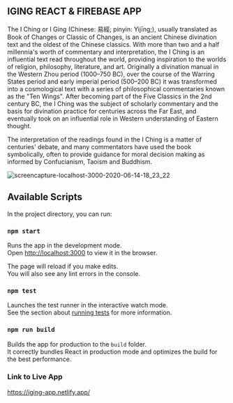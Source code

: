 ## IGING REACT & FIREBASE APP

The I Ching or I Ging (Chinese: 易經; pinyin: Yìjīng;), usually translated as Book of Changes or Classic of Changes, is an ancient Chinese divination text and the oldest of the Chinese classics. With more than two and a half millennia's worth of commentary and interpretation, the I Ching is an influential text read throughout the world, providing inspiration to the worlds of religion, philosophy, literature, and art. Originally a divination manual in the Western Zhou period (1000–750 BC), over the course of the Warring States period and early imperial period (500–200 BC) it was transformed into a cosmological text with a series of philosophical commentaries known as the "Ten Wings". After becoming part of the Five Classics in the 2nd century BC, the I Ching was the subject of scholarly commentary and the basis for divination practice for centuries across the Far East, and eventually took on an influential role in Western understanding of Eastern thought.

The interpretation of the readings found in the I Ching is a matter of centuries' debate, and many commentators have used the book symbolically, often to provide guidance for moral decision making as informed by Confucianism, Taoism and Buddhism.


![screencapture-localhost-3000-2020-06-14-18_23_22](https://user-images.githubusercontent.com/58664635/84598688-d31fd080-ae6c-11ea-8bcb-e331ae884d63.png)

## Available Scripts

In the project directory, you can run:

### `npm start`

Runs the app in the development mode.<br />
Open [http://localhost:3000](http://localhost:3000) to view it in the browser.

The page will reload if you make edits.<br />
You will also see any lint errors in the console.

### `npm test`

Launches the test runner in the interactive watch mode.<br />
See the section about [running tests](https://facebook.github.io/create-react-app/docs/running-tests) for more information.

### `npm run build`

Builds the app for production to the `build` folder.<br />
It correctly bundles React in production mode and optimizes the build for the best performance.

### Link to Live App 
https://iging-app.netlify.app/




